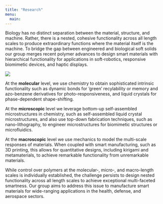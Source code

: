 ```yaml
---
title: "Research"
menu:
  main:
---
```


Biology has no distinct separation between the material, structure, and machine. Rather, there is a nested, cohesive functionality across all length scales to produce extraordinary functions where the material itself is the machine. To bridge the gap between engineered and biological soft solids our group merges recent polymer advances to design smart materials with hierarchical functionality for applications in soft-robotics, responsive biomimetic devices, and haptic displays. 

![](/images/pipeline.png)

At the **molecular** level, we use chemistry to obtain sophisticated intrinsic functionality such as dynamic bonds for ’green’ recylability or memory and azo-benzene derivatives for photo-responsiveness, and liquid crystals for phase-dependent shape-shifting. 

At the **microscopic** level we leverage bottom-up self-assembled microstructures in chemistry, such as self-assembled liquid crystal microstructures, and also use top-down fabrication techniques, such as nano-lithography, to engineer microstructures for biomimetic structures or microfluidics. 

At the **macroscopic** level we use mechanics to model the multi-scale responses of materials. When coupled with smart manufacturing, such as 3D printing, this allows for quantitative designs, including kirigami and metamaterials, to achieve remarkable functionality from unremarkable materials. 

While control over polymers at the molecular-, micro-, and macro-length scales is individually established, the challenge persists to design nested functionality across all length scales to achieve exceptional multi-faceted smartness. Our group aims to address this issue to manufacture smart materials for wide-ranging applications in the health, defense, and aerospace sectors.





